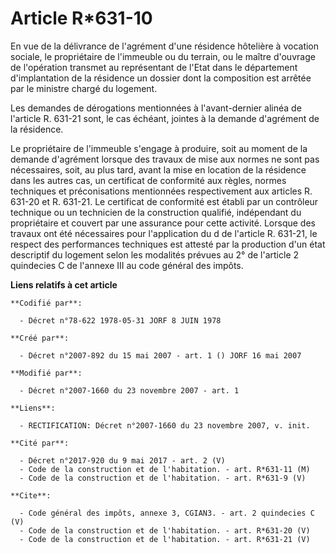 # Article R*631-10

En vue de la délivrance de l'agrément d'une résidence hôtelière à vocation sociale, le propriétaire de l'immeuble ou du
terrain, ou le maître d'ouvrage de l'opération transmet au représentant de l'Etat dans le département d'implantation de la
résidence un dossier dont la composition est arrêtée par le ministre chargé du logement. 

Les demandes de dérogations mentionnées à l'avant-dernier alinéa de l'article R. 631-21 sont, le cas échéant, jointes à la
demande d'agrément de la résidence. 

Le propriétaire de l'immeuble s'engage à produire, soit au moment de la demande d'agrément lorsque des travaux de mise aux
normes ne sont pas nécessaires, soit, au plus tard, avant la mise en location de la résidence dans les autres cas, un
certificat de conformité aux règles, normes techniques et préconisations mentionnées respectivement aux articles R. 631-20 et
R. 631-21. Le certificat de conformité est établi par un contrôleur technique ou un technicien de la construction qualifié,
indépendant du propriétaire et couvert par une assurance pour cette activité. Lorsque des travaux ont été nécessaires pour
l'application du d de l'article R. 631-21, le respect des performances techniques est attesté par la production d'un état
descriptif du logement selon les modalités prévues au 2° de l'article 2 quindecies C de l'annexe III au code général des
impôts.

**Liens relatifs à cet article**

	**Codifié par**:

	  - Décret n°78-622 1978-05-31 JORF 8 JUIN 1978

	**Créé par**:

	  - Décret n°2007-892 du 15 mai 2007 - art. 1 () JORF 16 mai 2007

	**Modifié par**:

	  - Décret n°2007-1660 du 23 novembre 2007 - art. 1

	**Liens**:

	  - RECTIFICATION: Décret n°2007-1660 du 23 novembre 2007, v. init.

	**Cité par**:

	  - Décret n°2017-920 du 9 mai 2017 - art. 2 (V)
	  - Code de la construction et de l'habitation. - art. R*631-11 (M)
	  - Code de la construction et de l'habitation. - art. R*631-9 (V)

	**Cite**:

	  - Code général des impôts, annexe 3, CGIAN3. - art. 2 quindecies C (V)
	  - Code de la construction et de l'habitation. - art. R*631-20 (V)
	  - Code de la construction et de l'habitation. - art. R*631-21 (V)
